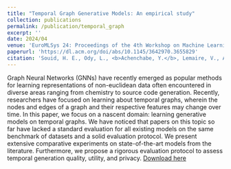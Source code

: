 ```yaml
---
title: "Temporal Graph Generative Models: An empirical study"
collection: publications
permalink: /publication/temporal_graph
excerpt: ''
date: 2024/04
venue: 'EuroMLSys 24: Proceedings of the 4th Workshop on Machine Learning and Systems'
paperurl: 'https://dl.acm.org/doi/abs/10.1145/3642970.3655829'
citation: 'Souid, H. E., Ody, L., <b>Achenchabe, Y.</b>, Lemaire, V., Aversano, G., & Skhiri, S. (2024, April). Temporal Graph Generative Models: An empirical study. In Proceedings of the 4th Workshop on Machine Learning and Systems (pp. 18-27).'
---
```

Graph Neural Networks (GNNs) have recently emerged as popular methods for learning representations of non-euclidean data often encountered in diverse areas ranging from chemistry to source code generation. Recently, researchers have focused on learning about temporal graphs, wherein the nodes and edges of a graph and their respective features may change over time. In this paper, we focus on a nascent domain: learning generative models on temporal graphs. We have noticed that papers on this topic so far have lacked a standard evaluation for all existing models on the same benchmark of datasets and a solid evaluation protocol. We present extensive comparative experiments on state-of-the-art models from the literature. Furthermore, we propose a rigorous evaluation protocol to assess temporal generation quality, utility, and privacy.
[Download here](http://yachench.github.io/files/temporal_graph.pdf)
